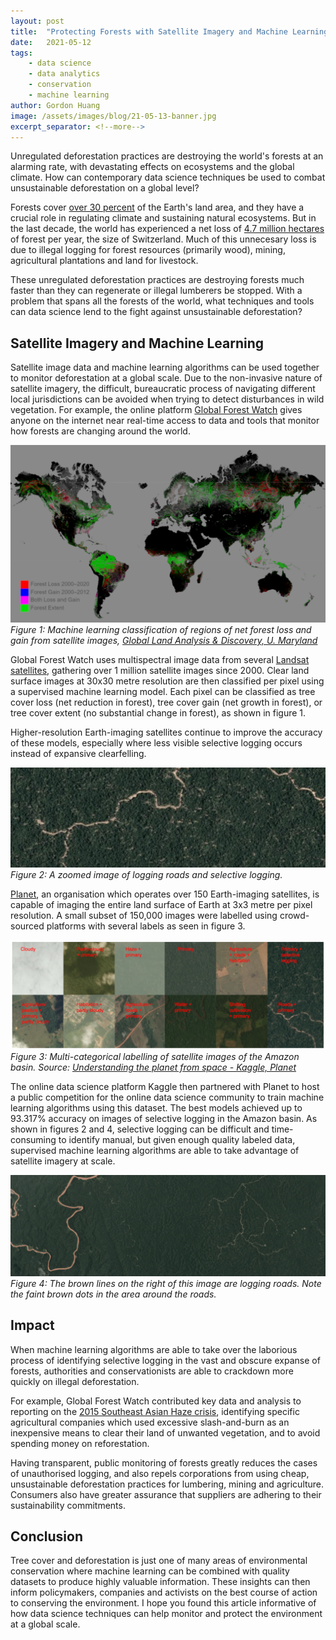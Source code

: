 ```yaml
---
layout: post
title:  "Protecting Forests with Satellite Imagery and Machine Learning"
date:   2021-05-12
tags: 
    - data science
    - data analytics
    - conservation
    - machine learning
author: Gordon Huang
image: /assets/images/blog/21-05-13-banner.jpg
excerpt_separator: <!--more-->
---
```


Unregulated deforestation practices are destroying the world's forests at an alarming rate, with devastating effects on ecosystems and the global climate. How can contemporary data science techniques be used to combat unsustainable deforestation on a global level?
<!--more-->

Forests cover [over 30 percent](https://data.worldbank.org/indicator/AG.LND.FRST.ZS) of the Earth's land area, and they have a crucial role in regulating climate and sustaining natural ecosystems. But in the last decade, the world has experienced a net loss of [4.7 million hectares](https://ourworldindata.org/deforestation) of forest per year, the size of Switzerland. Much of this unnecesary loss is due to illegal logging for forest resources (primarily wood), mining, agricultural plantations and land for livestock.

These unregulated deforestation practices are destroying forests much faster than they can regenerate or illegal lumberers be stopped. With a problem that spans all the forests of the world, what techniques and tools can data science lend to the fight against unsustainable deforestation?

## Satellite Imagery and Machine Learning
Satellite image data and machine learning algorithms can be used together to monitor deforestation at a global scale. Due to the non-invasive nature of satellite imagery, the difficult, bureaucratic process of navigating different local jurisdictions can be avoided when trying to detect disturbances in wild vegetation. For example, the online platform [Global Forest Watch](https://www.globalforestwatch.org/) gives anyone on the internet near real-time access to data and tools that monitor how forests are changing around the world.

![ML classification of global tree cover gain and loss.](/assets/images/blog/21-05-13-fig1.png)
_Figure 1: Machine learning classification of regions of net forest loss and gain from satellite images, [Global Land Analysis & Discovery, U. Maryland](https://glad.earthengine.app/view/global-forest-change#dl=0;old=off;bl=off;lon=74.82053814231477;lat=-20.764320242472746;zoom=2;)_

Global Forest Watch uses multispectral image data from several [Landsat satellites](https://www.usgs.gov/core-science-systems/nli/landsat/landsat-satellite-missions?qt-science_support_page_related_con=0#qt-science_support_page_related_con), gathering over 1 million satellite images since 2000. Clear land surface images at 30x30 metre resolution are then classified per pixel using a supervised machine learning model. Each pixel can be classified as tree cover loss (net reduction in forest), tree cover gain (net growth in forest), or tree cover extent (no substantial change in forest), as shown in figure 1.

Higher-resolution Earth-imaging satellites continue to improve the accuracy of these models, especially where less visible selective logging occurs instead of expansive clearfelling.

![Satellite image of selective logging](/assets/images/blog/21-05-13-fig2.png)
_Figure 2: A zoomed image of logging roads and selective logging._

[Planet](https://www.planet.com/), an organisation which operates over 150 Earth-imaging satellites, is capable of imaging the entire land surface of Earth at 3x3 metre per pixel resolution. A small subset of 150,000 images were labelled using crowd-sourced platforms with several labels as seen in figure 3.

![Multi-categorical classification of satellite images of forest](/assets/images/blog/21-05-13-fig3.png)
_Figure 3: Multi-categorical labelling of satellite images of the Amazon basin. Source: [Understanding the planet from space - Kaggle, Planet](https://www.kaggle.com/c/planet-understanding-the-amazon-from-space/data)_

The online data science platform Kaggle then partnered with Planet to host a public competition for the online data science community to train machine learning algorithms using this dataset. The best models achieved up to 93.317% accuracy on images of selective logging in the Amazon basin. As shown in figures 2 and 4, selective logging can be difficult and time-consuming to identify manual, but given enough quality labeled data, supervised machine learning algorithms are able to take advantage of satellite imagery at scale.

![Satellite images of logging roads](/assets/images/blog/21-05-13-fig4.png)
_Figure 4: The brown lines on the right of this image are logging roads. Note the faint brown dots in the area around the roads._

## Impact
When machine learning algorithms are able to take over the laborious process of identifying selective logging in the vast and obscure expanse of forests, authorities and conservationists are able to crackdown more quickly on illegal deforestation.

For example, Global Forest Watch contributed key data and analysis to reporting on the [2015 Southeast Asian Haze crisis](https://en.wikipedia.org/wiki/2015_Southeast_Asian_haze), identifying specific agricultural companies which used excessive slash-and-burn as an inexpensive means to clear their land of unwanted vegetation, and to avoid spending money on reforestation.

Having transparent, public monitoring of forests greatly reduces the cases of unauthorised logging, and also repels corporations from using cheap, unsustainable deforestation practices for lumbering, mining and agriculture. Consumers also have greater assurance that suppliers are adhering to their sustainability commitments.

## Conclusion
Tree cover and deforestation is just one of many areas of environmental conservation where machine learning can be combined with quality datasets to produce highly valuable information. These insights can then inform policymakers, companies and activists on the best course of action to conserving the environment. I hope you found this article informative of how data science techniques can help monitor and protect the environment at a global scale.